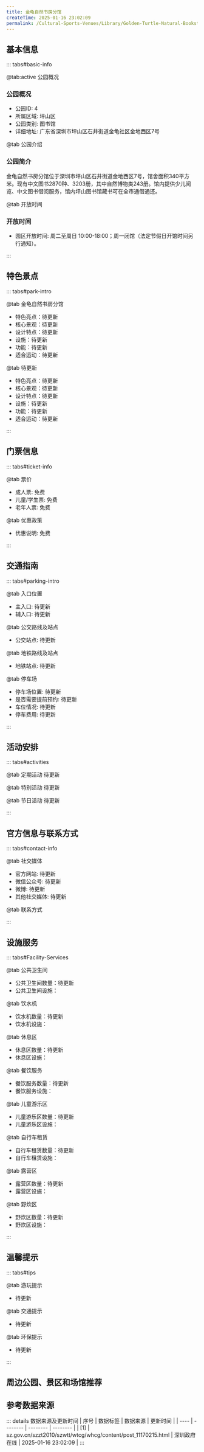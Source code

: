```yaml
---
title: 金龟自然书房分馆
createTime: 2025-01-16 23:02:09
permalink: /Cultural-Sports-Venues/Library/Golden-Turtle-Natural-Bookstore-Branch/
---
```



<script setup>
import ImageSwiper from '/.vuepress/theme/components/ImageSwiper.vue'
// 轮播图数据
const swiperItems = [
    {
                link: 'https://www.sz.gov.cn/img/4/4108/4108771/11170215.jpg',
                title: '金龟自然书房分馆',
                description: '金龟自然书房分馆位于深圳市坪山区石井街道金地西区7号，馆舍面积340平方米。现有中文图书2870种、3203册，其中自然博物类243册。馆内提供少儿阅览、中文图书借阅服务，馆内坪山图书馆藏书可在全市通...',
                author: '深圳政府在线',
                date: '2025/01/16'
                },
  {
                link: 'https://www.sz.gov.cn/img/4/4108/4108771/11170215.jpg',
                title: '金龟自然书房分馆',
                description: '金龟自然书房分馆位于深圳市坪山区石井街道金地西区7号，馆舍面积340平方米。现有中文图书2870种、3203册，其中自然博物类243册。馆内提供少儿阅览、中文图书借阅服务，馆内坪山图书馆藏书可在全市通...',
                author: '深圳政府在线',
                date: '2025/01/16'
                }
]
// 配置项
const swiperConfig = {
  height: 500,
  showInfo: true
}
</script>
<!-- 轮播图组件 -->
<ImageSwiper :items="swiperItems" :config="swiperConfig" />



## 基本信息

::: tabs#basic-info

@tab:active 公园概况
### 公园概况
- 公园ID: 4
- 所属区域: 坪山区
- 公园类别: 图书馆
- 详细地址: 广东省深圳市坪山区石井街道金龟社区金地西区7号

@tab 公园介绍
### 公园简介
金龟自然书房分馆位于深圳市坪山区石井街道金地西区7号，馆舍面积340平方米。现有中文图书2870种、3203册，其中自然博物类243册。馆内提供少儿阅览、中文图书借阅服务，馆内坪山图书馆藏书可在全市通借通还。

@tab 开放时间
### 开放时间
- 园区开放时间: 周二至周日 10:00-18:00；周一闭馆（法定节假日开馆时间另行通知）。

:::

## 特色景点

::: tabs#park-intro

@tab 金龟自然书房分馆
<ImageCard
image="https://www.sz.gov.cn/img/4/4108/4108771/11170215.jpg"
    title="金龟自然书房分馆"
    description="金龟自然书房分馆位于深圳市坪山区石井街道金地西区7号，馆舍面积340平方米。现有中文图书2870种、3203册，其中自然博物类243册。馆内提供少儿阅览、中文图书借阅服务，馆内坪山图书馆藏书可在全市通借通还。"
    date=""
    author="深圳政府在线"
/>


- 特色亮点：待更新
- 核心景观：待更新
- 设计特点：待更新
- 设施：待更新
- 功能：待更新
- 适合运动：待更新

@tab 待更新
<ImageCard
image="https://www.sz.gov.cn/img/4/4108/4108771/11170215.jpg"
    title="金龟自然书房分馆"
    description="金龟自然书房分馆位于深圳市坪山区石井街道金地西区7号，馆舍面积340平方米。现有中文图书2870种、3203册，其中自然博物类243册。馆内提供少儿阅览、中文图书借阅服务，馆内坪山图书馆藏书可在全市通借通还。"
    date=""
    author="深圳政府在线"
/>


- 特色亮点：待更新
- 核心景观：待更新
- 设计特点：待更新
- 设施：待更新
- 功能：待更新
- 适合运动：待更新

:::

## 门票信息

::: tabs#ticket-info

@tab 票价
- 成人票: 免费
- 儿童/学生票: 免费
- 老年人票: 免费

@tab 优惠政策
- 优惠说明: 免费

:::

## 交通指南

::: tabs#parking-intro

@tab 入口位置
- 主入口: 待更新
- 辅入口: 待更新

@tab 公交路线及站点
- 公交站点: 待更新

@tab 地铁路线及站点
- 地铁站点: 待更新

@tab 停车场
- 停车场位置: 待更新
- 是否需要提前预约: 待更新
- 车位情况: 待更新
- 停车费用: 待更新

:::

## 活动安排

::: tabs#activities

@tab 定期活动
待更新

@tab 特别活动
待更新

@tab 节日活动
待更新

:::

## 官方信息与联系方式

::: tabs#contact-info

@tab 社交媒体
- 官方网站: 待更新
- 微信公众号: 待更新
- 微博: 待更新
- 其他社交媒体: 待更新

@tab 联系方式

:::

## 设施服务

::: tabs#Facility-Services

@tab 公共卫生间
- 公共卫生间数量：待更新
- 公共卫生间设施：

@tab 饮水机
- 饮水机数量：待更新
- 饮水机设施：

@tab 休息区
- 休息区数量：待更新
- 休息区设施：

@tab 餐饮服务
- 餐饮服务数量：待更新
- 餐饮服务设施：

@tab 儿童游乐区
- 儿童游乐区数量：待更新
- 儿童游乐区设施：

@tab 自行车租赁
- 自行车租赁数量：待更新
- 自行车租赁设施：

@tab 露营区
- 露营区数量：待更新
- 露营区设施：

@tab 野炊区
- 野炊区数量：待更新
- 野炊区设施：

:::

## 温馨提示

::: tabs#tips

@tab 游玩提示
- 待更新

@tab 交通提示
- 待更新

@tab 环保提示
- 待更新

:::

## 周边公园、景区和场馆推荐

<CardGrid>
  <ImageCard
        image="https://www.sz.gov.cn/img/4/4108/4108761/11170202.jpg"
        title="大草坪公园分馆"
        description="大草坪公园分馆位于深圳市坪山区中心公园内，建筑面积约为146平方米，按照公园“复合型、生活型、生态型”建设原则，以“自然风光和人文栖息相互交织，构建绿色共享公共空间”为设计理念，拟集结打造成为特色鲜明、亮点突出、兼顾自然生态性和未来感的坪山城区地标性公共休闲区域和新型文化空间。精选亲子绘本、摄影摄像、自然生活、综合休闲等类型图书3000册作为分馆基础馆藏并将定期更新文献信息资源。"
        href="/Cultural-Sports-Venues/Library/Big-Lawn-Park-Branch/"
        author="待更新"
        date="2025/01/02"
      />
      <ImageCard
        image="https://www.sz.gov.cn/img/4/4108/4108761/11170202.jpg"
        title="大草坪公园分馆"
        description="大草坪公园分馆位于深圳市坪山区中心公园内，建筑面积约为146平方米，按照公园“复合型、生活型、生态型”建设原则，以“自然风光和人文栖息相互交织，构建绿色共享公共空间”为设计理念，拟集结打造成为特色鲜明、亮点突出、兼顾自然生态性和未来感的坪山城区地标性公共休闲区域和新型文化空间。精选亲子绘本、摄影摄像、自然生活、综合休闲等类型图书3000册作为分馆基础馆藏并将定期更新文献信息资源。"
        href="/Cultural-Sports-Venues/Library/Big-Lawn-Park-Branch/"
        author="待更新"
        date="2025/01/02"
      />
    </CardGrid>


## 参考数据来源

::: details 数据来源及更新时间
| 序号 | 数据标签 | 数据来源 | 更新时间 |
| ---- | -------- | -------- | -------- |
| [1] | sz.gov.cn/szzt2010/szwtt/wtcg/whcg/content/post_11170215.html | 深圳政府在线 | 2025-01-16 23:02:09 |
:::

